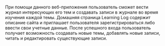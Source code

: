 При помощи данного веб-приложения пользователь сможет вести журнал интересующих его тем и создавать записи в журнале во время изучения каждой темы. Домашняя страница Learning Log содержит описание сайта и приглашает пользователя зарегистрироваться либо ввести свои учетные данные. После успешного входа пользователь получает возможность создавать новые темы, добавлять новые записи, читать и редактировать существующие записи.
